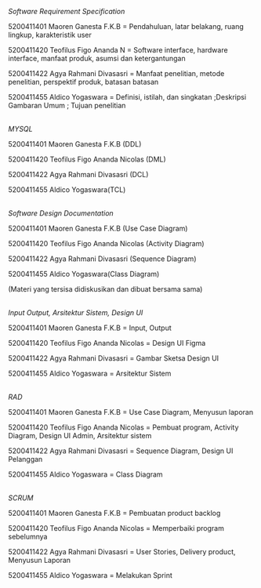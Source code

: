 <i>Software Requirement Specification</i>

5200411401 Maoren Ganesta F.K.B = Pendahuluan, latar belakang, ruang lingkup, karakteristik user

5200411420 Teofilus Figo Ananda N = Software interface, hardware interface, manfaat produk, asumsi dan ketergantungan

5200411422  Agya Rahmani Divasasri = Manfaat penelitian, metode penelitian, perspektif produk, batasan batasan

5200411455 Aldico Yogaswara = Definisi, istilah, dan singkatan ;Deskripsi Gambaran Umum ; Tujuan penelitian<br></br>

<i>MYSQL</i>

5200411401 Maoren Ganesta F.K.B (DDL)

5200411420 Teofilus Figo Ananda Nicolas (DML)

5200411422 Agya Rahmani Divasasri (DCL)

5200411455 Aldico Yogaswara(TCL)<br></br>

<i>Software Design Documentation</i>

5200411401 Maoren Ganesta F.K.B (Use Case Diagram)

5200411420 Teofilus Figo Ananda Nicolas (Activity Diagram)

5200411422 Agya Rahmani Divasasri (Sequence Diagram)

5200411455 Aldico Yogaswara(Class Diagram)

(Materi yang tersisa didiskusikan dan dibuat bersama sama)<br></br>

<i>Input Output, Arsitektur Sistem, Design UI</i>

5200411401 Maoren Ganesta F.K.B = Input, Output

5200411420 Teofilus Figo Ananda Nicolas = Design UI Figma

5200411422 Agya Rahmani Divasasri = Gambar Sketsa Design UI

5200411455 Aldico Yogaswara = Arsitektur Sistem<br></br>

<i>RAD</i>

5200411401 Maoren Ganesta F.K.B = Use Case Diagram, Menyusun laporan

5200411420 Teofilus Figo Ananda Nicolas = Pembuat program, Activity Diagram, Design UI Admin, Arsitektur sistem

5200411422 Agya Rahmani Divasasri = Sequence Diagram, Design UI Pelanggan

5200411455 Aldico Yogaswara = Class Diagram<br></br>

<i>SCRUM</i>

5200411401 Maoren Ganesta F.K.B = Pembuatan product backlog

5200411420 Teofilus Figo Ananda Nicolas = Memperbaiki program sebelumnya

5200411422 Agya Rahmani Divasasri = User Stories, Delivery product, Menyusun Laporan

5200411455 Aldico Yogaswara = Melakukan Sprint
